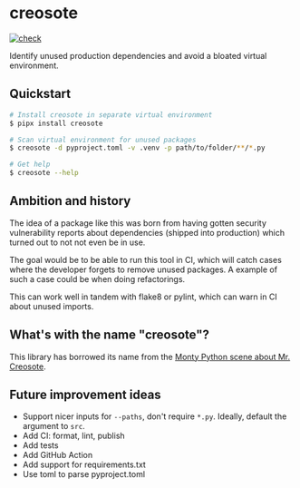 # creosote

[![check](https://github.com/fredrikaverpil/creosote/actions/workflows/check.yaml/badge.svg)](https://github.com/fredrikaverpil/creosote/actions/workflows/check.yaml)

Identify unused production dependencies and avoid a bloated virtual environment.

## Quickstart

```bash
# Install creosote in separate virtual environment
$ pipx install creosote

# Scan virtual environment for unused packages
$ creosote -d pyproject.toml -v .venv -p path/to/folder/**/*.py

# Get help
$ creosote --help
```

## Ambition and history

The idea of a package like this was born from having gotten security vulnerability
reports about dependencies (shipped into production) which turned out to not not
even be in use.

The goal would be to be able to run this tool in CI, which will catch cases where the developer
forgets to remove unused packages. A example of such a case could be when doing refactorings.

This can work well in tandem with flake8 or pylint, which can warn in CI about unused imports.

## What's with the name "creosote"?

This library has borrowed its name from the [Monty Python scene about Mr. Creosote](https://www.youtube.com/watch?v=aczPDGC3f8U).

## Future improvement ideas

- Support nicer inputs for `--paths`, don't require `*.py`. Ideally, default the argument to `src`.
- Add CI: format, lint, publish
- Add tests
- Add GitHub Action
- Add support for requirements.txt
- Use toml to parse pyproject.toml
